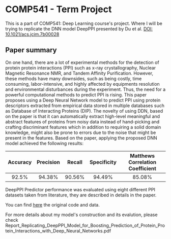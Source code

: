 # COMP541 - Term Project
This is a part of COMP541: Deep Learning course's project. Where I will be trying to replicate the DNN model DeepPPI presented by Du et al. [DOI: 10.1021/acs.jcim.7b00028](https://pubs.acs.org/doi/abs/10.1021/acs.jcim.7b00028)

## Paper summary
On one hand, there are a lot of experimental methods for the detection of protein protein interactions (PPI) such as x-ray crystallography, Nuclear Magnetic Resonance NMR, and Tandem Affinity Purification. However, these methods have many downsides, such as being costly, time consuming, labor-intensive, and highly affected by equipments resolution and environmental disturbances during the experiment. Thus, the need for a powerful computational methods to predict PPI is rising. This paper proposes using a Deep Neural Network model to predict PPI using protein descriptors extracted from empirical data stored in multiple databases such as Database of Interacting Proteins (DIP).
The novelty of using DDN, based on the paper is that it can automatically extract high-level meaningful and abstract features of proteins from noisy data instead of hand-picking and crafting discriminant features which in addition to requiring a solid domain knowledge,  might also be prone to errors due to the noise that might be present in the features. 
Based on the paper, applying the proposed DNN model achieved the following results:

| Accuracy | Precision | Recall | Specificity | Matthews Correlation Coefficient |
|:--------:|:---------:|:------:|:-----------:|:--------------------------------:|
| 92.5%    | 94.38%    | 90.56% | 94.49%      | 85.08%                           |

DeepPPI Predictor performance was evaluated using eight different PPI datasets taken from literature, they are described in details in the paper.

You can find [here](http://ailab.ahu.edu.cn:8087/DeepPPI/index.html) the original code and data.

For more details about my model's construction and its evalution, please check Report_Replicating_DeepPPI_Model_for_Boosting_Prediction_of_Protein_Protein_Interactions_with_Deep_Neural_Networks.pdf

